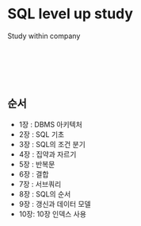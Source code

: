 # SQL level up study

Study within company

  <br/><br/><br/><br/>

## 순서

- 1장 : DBMS 아키텍처
- 2장 : SQL 기초
- 3장 : SQL의 조건 분기
- 4장 : 집약과 자르기
- 5장 : 반복문
- 6장 : 결합
- 7장 : 서브쿼리
- 8장 : SQL의 순서
- 9장 : 갱신과 데이터 모델
- 10장: 10장 인덱스 사용

